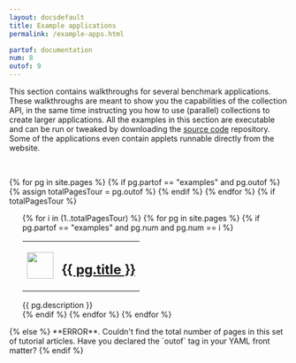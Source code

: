 ```yaml
---
layout: docsdefault
title: Example applications
permalink: /example-apps.html

partof: documentation
num: 8
outof: 9
---
```



This section contains walkthroughs for several benchmark applications.
These walkthroughs are meant to show you the capabilities of the collection API,
in the same time instructing you how to use (parallel) collections to create larger applications.
All the examples in this section are executable and can be run or tweaked by downloading
the [source code](https://github.com/scala-blitz/scala-blitz/) repository.
Some of the applications even contain applets runnable directly from the website.

<br/>

<div>
</div>



{% for pg in site.pages %}
  {% if pg.partof == "examples" and pg.outof %}
    {% assign totalPagesTour = pg.outof %}
  {% endif %}
{% endfor %}
{% if totalPagesTour %}
<ul class="bullets">
  {% for i in (1..totalPagesTour) %}
    {% for pg in site.pages %}
      {% if pg.partof == "examples" and pg.num and pg.num == i %}
      <div class="examples">
        <a class="examples" href="{{ homedir }}/home/documentation/examples/{{ pg.permalink }}"><table>
          <tr>
            <td><img class="imageframe-icon" src="{{ homedir }}/resources/images/{{ pg.image }}" width="48" height="48"/></td>
            <td><h2>
              {{ pg.title }}
            </h2></td>
          </tr>
        </table></a>
        <div>{{ pg.description }}</div>
      </div>
      {% endif %}
    {% endfor %}
  {% endfor %}
</ul>
{% else %}
  **ERROR**. Couldn't find the total number of pages in this set of tutorial articles. Have you declared the `outof` tag in your YAML front matter?
{% endif %}

